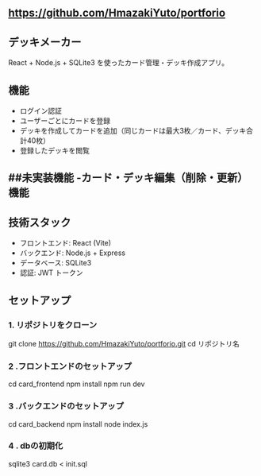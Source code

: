 ## https://github.com/HmazakiYuto/portforio

## デッキメーカー

React + Node.js + SQLite3 を使ったカード管理・デッキ作成アプリ。

## 機能
- ログイン認証
- ユーザーごとにカードを登録
- デッキを作成してカードを追加（同じカードは最大3枚／カード、デッキ合計40枚）
- 登録したデッキを閲覧

##未実装機能
-カード・デッキ編集（削除・更新）機能
-

## 技術スタック
- フロントエンド: React (Vite)
- バックエンド: Node.js + Express
- データベース: SQLite3
- 認証: JWT トークン

## セットアップ

### 1. リポジトリをクローン

git clone https://github.com/HmazakiYuto/portforio.git
cd リポジトリ名

### 2 .フロントエンドのセットアップ
cd card_frontend
npm install
npm run dev

### 3 .バックエンドのセットアップ
cd card_backend
npm install
node index.js

### 4 . dbの初期化
sqlite3 card.db < init.sql



